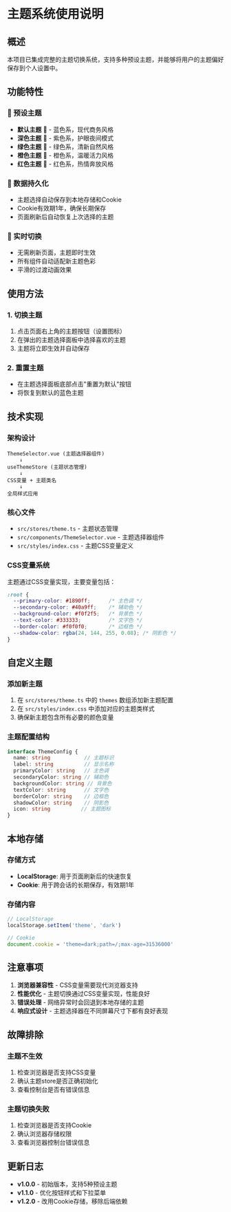 # 主题系统使用说明

## 概述

本项目已集成完整的主题切换系统，支持多种预设主题，并能够将用户的主题偏好保存到个人设置中。

## 功能特性

### 🎨 预设主题
- **默认主题** 🌊 - 蓝色系，现代商务风格
- **深色主题** 🌙 - 紫色系，护眼夜间模式
- **绿色主题** 🌿 - 绿色系，清新自然风格
- **橙色主题** 🍊 - 橙色系，温暖活力风格
- **红色主题** 🌹 - 红色系，热情奔放风格

### 💾 数据持久化
- 主题选择自动保存到本地存储和Cookie
- Cookie有效期1年，确保长期保存
- 页面刷新后自动恢复上次选择的主题

### 🔄 实时切换
- 无需刷新页面，主题即时生效
- 所有组件自动适配新主题色彩
- 平滑的过渡动画效果

## 使用方法

### 1. 切换主题
1. 点击页面右上角的主题按钮（设置图标）
2. 在弹出的主题选择面板中选择喜欢的主题
3. 主题将立即生效并自动保存

### 2. 重置主题
- 在主题选择面板底部点击"重置为默认"按钮
- 将恢复到默认的蓝色主题

## 技术实现

### 架构设计
```
ThemeSelector.vue (主题选择器组件)
    ↓
useThemeStore (主题状态管理)
    ↓
CSS变量 + 主题类名
    ↓
全局样式应用
```

### 核心文件
- `src/stores/theme.ts` - 主题状态管理
- `src/components/ThemeSelector.vue` - 主题选择器组件
- `src/styles/index.css` - 主题CSS变量定义

### CSS变量系统
主题通过CSS变量实现，主要变量包括：
```css
:root {
  --primary-color: #1890ff;      /* 主色调 */
  --secondary-color: #40a9ff;    /* 辅助色 */
  --background-color: #f0f2f5;   /* 背景色 */
  --text-color: #333333;         /* 文字色 */
  --border-color: #f0f0f0;       /* 边框色 */
  --shadow-color: rgba(24, 144, 255, 0.08); /* 阴影色 */
}
```

## 自定义主题

### 添加新主题
1. 在 `src/stores/theme.ts` 中的 `themes` 数组添加新主题配置
2. 在 `src/styles/index.css` 中添加对应的主题类样式
3. 确保新主题包含所有必要的颜色变量

### 主题配置结构
```typescript
interface ThemeConfig {
  name: string           // 主题标识
  label: string          // 显示名称
  primaryColor: string   // 主色调
  secondaryColor: string // 辅助色
  backgroundColor: string // 背景色
  textColor: string      // 文字色
  borderColor: string    // 边框色
  shadowColor: string    // 阴影色
  icon: string          // 主题图标
}
```

## 本地存储

### 存储方式
- **LocalStorage**: 用于页面刷新后的快速恢复
- **Cookie**: 用于跨会话的长期保存，有效期1年

### 存储内容
```javascript
// LocalStorage
localStorage.setItem('theme', 'dark')

// Cookie
document.cookie = 'theme=dark;path=/;max-age=31536000'
```

## 注意事项

1. **浏览器兼容性** - CSS变量需要现代浏览器支持
2. **性能优化** - 主题切换通过CSS变量实现，性能良好
3. **错误处理** - 网络异常时会回退到本地存储的主题
4. **响应式设计** - 主题选择器在不同屏幕尺寸下都有良好表现

## 故障排除

### 主题不生效
1. 检查浏览器是否支持CSS变量
2. 确认主题store是否正确初始化
3. 查看控制台是否有错误信息

### 主题切换失败
1. 检查浏览器是否支持Cookie
2. 确认浏览器存储权限
3. 查看浏览器控制台错误信息

## 更新日志

- **v1.0.0** - 初始版本，支持5种预设主题
- **v1.1.0** - 优化按钮样式和下拉菜单
- **v1.2.0** - 改用Cookie存储，移除后端依赖
